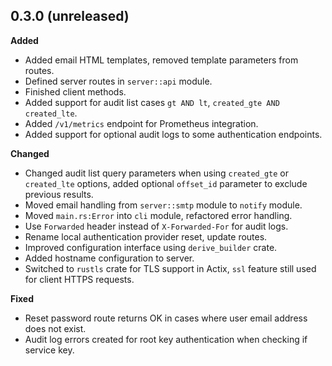 ## 0.3.0 (unreleased)

**Added**

- Added email HTML templates, removed template parameters from routes.
- Defined server routes in `server::api` module.
- Finished client methods.
- Added support for audit list cases `gt AND lt`, `created_gte AND created_lte`.
- Added `/v1/metrics` endpoint for Prometheus integration.
- Added support for optional audit logs to some authentication endpoints.

**Changed**

- Changed audit list query parameters when using `created_gte` or `created_lte` options, added optional `offset_id` parameter to exclude previous results.
- Moved email handling from `server::smtp` module to `notify` module.
- Moved `main.rs:Error` into `cli` module, refactored error handling.
- Use `Forwarded` header instead of `X-Forwarded-For` for audit logs.
- Rename local authentication provider reset, update routes.
- Improved configuration interface using `derive_builder` crate.
- Added hostname configuration to server.
- Switched to `rustls` crate for TLS support in Actix, `ssl` feature still used for client HTTPS requests.

**Fixed**

- Reset password route returns OK in cases where user email address does not exist.
- Audit log errors created for root key authentication when checking if service key.
